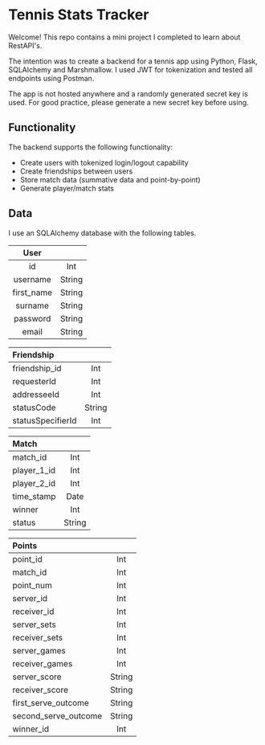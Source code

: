 # Tennis Stats Tracker

Welcome! This repo contains a mini project I completed to learn about RestAPI's.

The intention was to create a backend for a tennis app using Python, Flask, SQLAlchemy and Marshmallow. I used JWT for tokenization and tested all endpoints using Postman.

The app is not hosted anywhere and a randomly generated secret key is used. For good practice, please generate a new secret key before using.

## Functionality
The backend supports the following functionality:
* Create users with tokenized login/logout capability
* Create friendships between users
* Store match data (summative data and point-by-point)
* Generate player/match stats

## Data
I use an SQLAlchemy database with the following tables.

|    User    |     |
|:----------:|:---:|
|    id      | Int |
| username   |String|
| first_name |String|
|  surname   |String|
|  password  |String|
|   email    |String|

| Friendship |                |
|:-----------|:--------------:|
| friendship_id |       Int       |
| requesterId   |       Int       |
| addresseeId   |       Int       |
| statusCode    |     String     |
| statusSpecifierId |    Int     |

|   Match    |                 |
|:-----------|:---------------:|
| match_id    |       Int        |
| player_1_id |       Int        |
| player_2_id |       Int        |
| time_stamp  |       Date       |
| winner      |       Int        |
| status      |     String      |

|  Points    |                  |
|:-----------|:-----------------:|
| point_id     |       Int        |
| match_id     |       Int        |
| point_num    |       Int        |
| server_id    |       Int        |
| receiver_id  |       Int        |
| server_sets  |       Int        |
| receiver_sets|       Int        |
| server_games |       Int        |
| receiver_games |     Int        |
| server_score |      String     |
| receiver_score |    String     |
| first_serve_outcome |String |
| second_serve_outcome |String|
| winner_id |          Int         |

